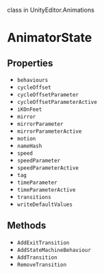 class in UnityEditor.Animations
# AnimatorState

## Properties
- `behaviours`
- `cycleOffset`
- `cycleOffsetParameter`
- `cycleOffsetParameterActive`
- `iKOnFeet`
- `mirror`
- `mirrorParameter`
- `mirrorParameterActive`
- `motion`
- `nameHash`
- `speed`
- `speedParameter`
- `speedParameterActive`
- `tag`
- `timeParameter`
- `timeParameterActive`
- `transitions`
- `writeDefaultValues`
## Methods
- `AddExitTransition`
- `AddStateMachineBehaviour`
- `AddTransition`
- `RemoveTransition`
